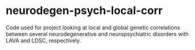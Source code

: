 # neurodegen-psych-local-corr
Code used for project looking at local and global genetic correlations between several neurodegenerative and neuropsychiatric disorders with LAVA and LDSC, respectively.

